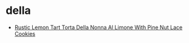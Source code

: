 # della

 * [Rustic Lemon Tart Torta Della Nonna Al Limone With Pine Nut Lace Cookies](index/r/rustic-lemon-tart-torta-della-nonna-al-limone-with-pine-nut-lace-cookies.json)
